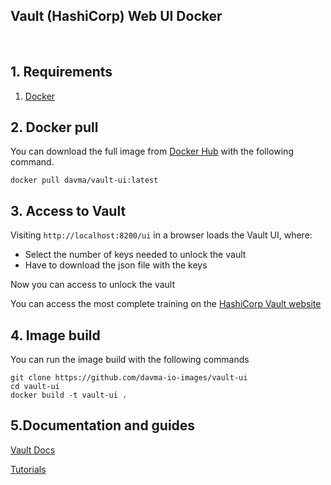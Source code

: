 ## Vault (HashiCorp) Web UI Docker

</br>

## 1. Requirements

1. [Docker](https://docs.docker.com/get-docker/)

## 2. Docker pull

You can download the full image from [Docker Hub](https://hub.docker.com/) with the following command.

````
docker pull davma/vault-ui:latest
````

## 3. Access to Vault

Visiting ``http://localhost:8200/ui`` in a browser loads the Vault UI, where:

- Select the number of keys needed to unlock the vault
- Have to download the json file with the keys

Now you can access to unlock the vault

You can access the most complete training on the [HashiCorp Vault website](https://learn.hashicorp.com/collections/vault/getting-started-ui)

## 4. Image build

You can run the image build with the following commands

````
git clone https://github.com/davma-io-images/vault-ui
cd vault-ui
docker build -t vault-ui .
````

## 5.Documentation and guides

[Vault Docs](https://www.vaultproject.io/docs) 

[Tutorials](https://learn.hashicorp.com/vault)



